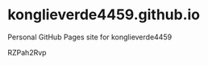 # konglieverde4459.github.io
Personal GitHub Pages site for konglieverde4459





























































RZPah2Rvp
